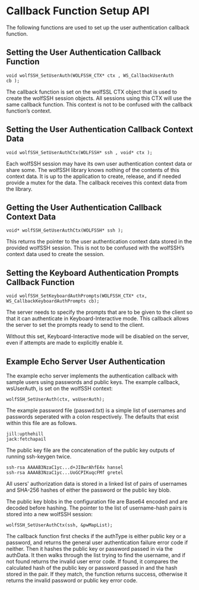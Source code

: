#  Callback Function Setup API

The following functions are used to set up the user authentication callback function.

##  Setting the User Authentication Callback Function
```
void wolfSSH_SetUserAuth(WOLFSSH_CTX* ctx , WS_CallbackUserAuth
cb );
```
The callback function is set on the wolfSSL CTX object that is used to create the wolfSSH session objects. All sessions using this CTX will use the same callback
function. This context is not to be confused with the callback function’s context.

##  Setting the User Authentication Callback Context Data
```
void wolfSSH_SetUserAuthCtx(WOLFSSH* ssh , void* ctx );
```
Each wolfSSH session may have its own user authentication context data or share some. The wolfSSH library knows nothing of the contents of this context data. It is up to the application to create, release, and if needed provide a mutex for the data. The callback receives this context data from the library.

##  Getting the User Authentication Callback Context Data
```
void* wolfSSH_GetUserAuthCtx(WOLFSSH* ssh );
```
This returns the pointer to the user authentication context data stored in the provided wolfSSH session. This is not to be confused with the wolfSSH’s context data used to create the session.

## Setting the Keyboard Authentication Prompts Callback Function
```
void wolfSSH_SetKeyboardAuthPrompts(WOLFSSH_CTX* ctx, WS_CallbackKeyboardAuthPrompts cb);
```

The server needs to specify the prompts that are to be given to the client so
that it can authenticate in Keyboard-Interactive mode. This callback allows the
server to set the prompts ready to send to the client.

Without this set, Keyboard-Interactive mode will be disabled on the server, even
if attempts are made to explicitly enable it.

##  Example Echo Server User Authentication

The example echo server implements the authentication callback with sample users using passwords and public keys. The example callback, wsUserAuth, is set on the wolfSSH context:
```
wolfSSH_SetUserAuth(ctx, wsUserAuth);
```
The example password file (passwd.txt) is a simple list of usernames and passwords seperated with a colon respectively. The defaults that exist within this file are as follows.

```   
jill:upthehill
jack:fetchapail
```
The public key file are the concatenation of the public key outputs of running ssh-keygen twice.

```
ssh-rsa AAAAB3NzaC1yc...d+JI8wrAhfE4x hansel
ssh-rsa AAAAB3NzaC1yc...UoGCPIKuqcFMf gretel
```
All users' authorization data is stored in a linked list of pairs of usernames and SHA-256 hashes of either the password or the public key blob.

The public key blobs in the configuration file are Base64 encoded and are decoded before hashing. The pointer to the list of username-hash pairs is stored into a new wolfSSH session:
```
wolfSSH_SetUserAuthCtx(ssh, &pwMapList);
```
The callback function first checks if the authType is either public key or a password, and returns the general user authentication failure error code if neither. Then it hashes the public key or password passed in via the authData. It then walks through the list trying to find the username, and if not found returns the invalid user error code. If found, it compares the calculated hash of the public key or password passed in and the hash stored in the pair. If they match, the function returns success, otherwise it returns the invalid password or public key error code.
